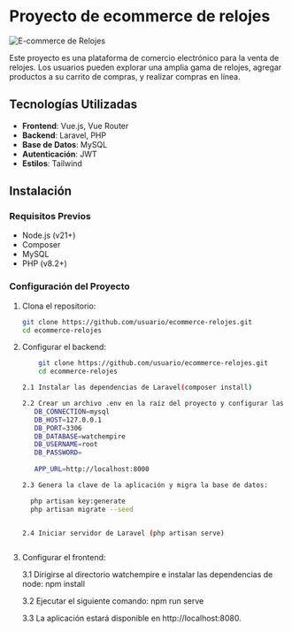 # Proyecto de ecommerce de relojes

![E-commerce de Relojes](https://i.ibb.co/CQs5cB7/imagen-2024-08-18-174412884.png)

Este proyecto es una plataforma de comercio electrónico para la venta de relojes. 
Los usuarios pueden explorar una amplia gama de relojes, agregar productos a su carrito de compras, y realizar compras en línea. 


## Tecnologías Utilizadas

- **Frontend**: Vue.js, Vue Router
- **Backend**: Laravel, PHP
- **Base de Datos**: MySQL
- **Autenticación**: JWT
- **Estilos**: Tailwind


## Instalación

### Requisitos Previos

- Node.js (v21+)
- Composer
- MySQL
- PHP (v8.2+)



### Configuración del Proyecto

1. Clona el repositorio:
   ```bash
   git clone https://github.com/usuario/ecommerce-relojes.git
   cd ecommerce-relojes


2. Configurar el backend:
   ```bash
       git clone https://github.com/usuario/ecommerce-relojes.git
       cd ecommerce-relojes

   2.1 Instalar las dependencias de Laravel(composer install)

   2.2 Crear un archivo .env en la raíz del proyecto y configurar las variables de entorno
      DB_CONNECTION=mysql
      DB_HOST=127.0.0.1
      DB_PORT=3306
      DB_DATABASE=watchempire
      DB_USERNAME=root
      DB_PASSWORD=
      
      APP_URL=http://localhost:8000

   2.3 Genera la clave de la aplicación y migra la base de datos:

     php artisan key:generate
     php artisan migrate --seed


   2.4 Iniciar servidor de Laravel (php artisan serve)



3. Configurar el frontend:

   3.1 Dirigirse al directorio watchempire e instalar las dependencias de node: npm install

   3.2 Ejecutar el siguiente comando:  npm run serve

   3.3 La aplicación estará disponible en http://localhost:8080.


   



   
